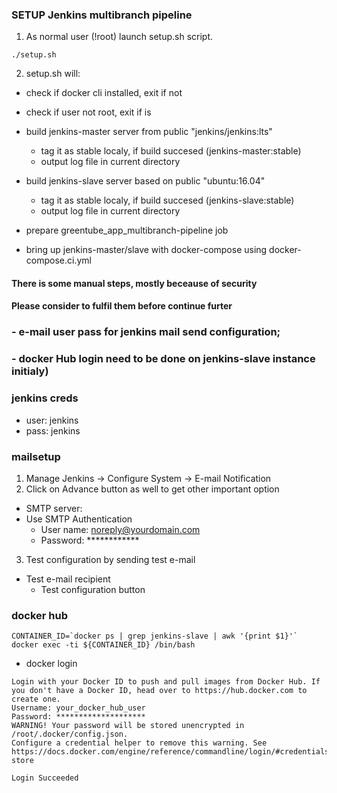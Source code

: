 ### SETUP Jenkins multibranch pipeline
1. As normal user (!root) launch setup.sh script.
```
./setup.sh
```

2. setup.sh will:
  - check if docker cli installed, exit if not
  - check if user not root, exit if is
  - build jenkins-master server from public "jenkins/jenkins:lts"
    - tag it as stable localy, if build succesed (jenkins-master:stable)
    - output log file in current directory

  - build jenkins-slave server based on public "ubuntu:16.04"
    - tag it as stable localy, if build succesed (jenkins-slave:stable)
    - output log file in current directory

  - prepare greentube_app_multibranch-pipeline job 
  - bring up jenkins-master/slave with docker-compose using docker-compose.ci.yml

#### There is some manual steps, mostly beceause of security 
#### Please consider to fulfil them before continue furter
### - e-mail user pass for jenkins mail send configuration; 
### - docker Hub login need to be done on jenkins-slave instance initialy)

### jenkins creds
- user: jenkins
- pass: jenkins

### mailsetup

1. Manage Jenkins -> Configure System -> E-mail Notification
2. Click on Advance button as well to get other important option

- SMTP server: 
- Use SMTP Authentication 
  - User name: noreply@yourdomain.com
  - Password: ************

3.  Test configuration by sending test e-mail
  - Test e-mail recipient
    - Test configuration button

### docker hub
```
CONTAINER_ID=`docker ps | grep jenkins-slave | awk '{print $1}'`
docker exec -ti ${CONTAINER_ID} /bin/bash
```

- docker login
```
Login with your Docker ID to push and pull images from Docker Hub. If you don't have a Docker ID, head over to https://hub.docker.com to create one.
Username: your_docker_hub_user
Password: ********************
WARNING! Your password will be stored unencrypted in /root/.docker/config.json.
Configure a credential helper to remove this warning. See
https://docs.docker.com/engine/reference/commandline/login/#credentials-store

Login Succeeded
```
   
